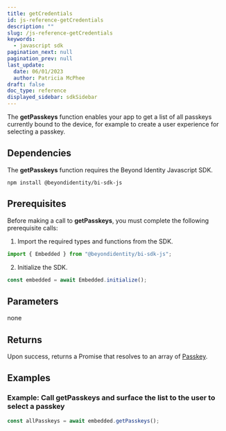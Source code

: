 ```yaml
---
title: getCredentials
id: js-reference-getCredentials
description: ""
slug: /js-reference-getCredentials
keywords:
  - javascript sdk
pagination_next: null
pagination_prev: null
last_update:
  date: 06/01/2023
  author: Patricia McPhee
draft: false
doc_type: reference
displayed_sidebar: sdkSidebar
---
```


The **getPasskeys** function enables your app to get a list of all passkeys currently bound to the device, for example to create a user experience for selecting a passkey.

## Dependencies

The **getPasskeys** function requires the Beyond Identity Javascript SDK.

```
npm install @beyondidentity/bi-sdk-js
```

## Prerequisites

Before making a call to **getPasskeys**, you must complete the following prerequisite calls:

1. Import the required types and functions from the SDK.

```javascript
import { Embedded } from "@beyondidentity/bi-sdk-js";
```

2. Initialize the SDK.

```javascript
const embedded = await Embedded.initialize();
```

## Parameters

none

## Returns

Upon success, returns a Promise that resolves to an array of [Passkey](/docs/next/js-reference-passkey-type).

## Examples

### Example: Call getPasskeys and surface the list to the user to select a passkey

```javascript
const allPasskeys = await embedded.getPasskeys();
```
